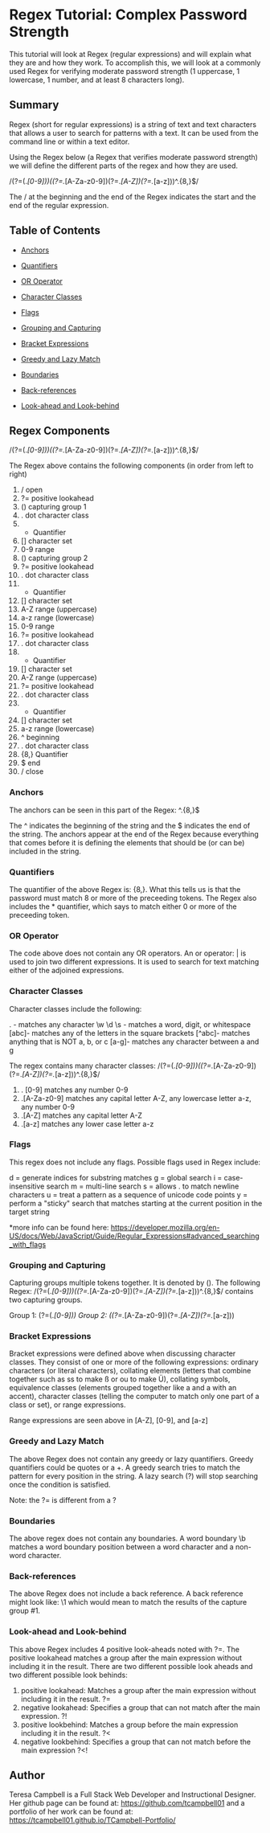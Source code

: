 # Regex Tutorial: Complex Password Strength 

This tutorial will look at Regex (regular expressions) and will explain what they are and how they work.  To accomplish this, we will look at a commonly used Regex for verifying moderate password strength (1 uppercase, 1 lowercase, 1 number, and at least 8 characters long). 

## Summary

Regex (short for regular expressions) is a string of text and text characters that allows a user to search for patterns with a text. It can be used from the command line or within a text editor. 

Using the Regex below (a Regex that verifies moderate password strength) we will define the different parts of the regex and how they are used. 

    
/(?=(.*[0-9]))((?=.*[A-Za-z0-9])(?=.*[A-Z])(?=.*[a-z]))^.{8,}$/

The / at the beginning and the end of the Regex indicates the start and the end of the regular expression. 

## Table of Contents

- [Anchors](#anchors)

- [Quantifiers](#quantifiers)

- [OR Operator](#or-operator)

- [Character Classes](#character-classes)

- [Flags](#flags)

- [Grouping and Capturing](#grouping-and-capturing)

- [Bracket Expressions](#bracket-expressions)

- [Greedy and Lazy Match](#greedy-and-lazy-match)

- [Boundaries](#boundaries)

- [Back-references](#back-references)

- [Look-ahead and Look-behind](#look-ahead-and-look-behind)


## Regex Components

/(?=(.*[0-9]))((?=.*[A-Za-z0-9])(?=.*[A-Z])(?=.*[a-z]))^.{8,}$/

The Regex above contains the following components (in order from left to right)

1. / open
2. ?= positive lookahead
3. () capturing group 1
4. . dot character class
5. * Quantifier
6. [] character set
7. 0-9 range
8. () capturing group 2
9. ?= positive lookahead
10. . dot character class
11. * Quantifier
12. [] character set
13. A-Z range (uppercase)
14. a-z range (lowercase)
15. 0-9 range
16. ?= positive lookahead
17. . dot character class
18. * Quantifier
19. [] character set
20. A-Z range (uppercase)
21. ?= positive lookahead
22. . dot character class
23. * Quantifier
24. [] character set
25. a-z range (lowercase)
26. ^ beginning
27. . dot character class
28. {8,} Quantifier
29. $ end
30. / close 
### Anchors

The anchors can be seen in this part of the Regex: ^.{8,}$

The ^ indicates the beginning of the string and the $ indicates the end of the string.  The anchors appear at the end of the Regex because everything that comes before it is defining the elements that should be (or can be) included in the string. 

### Quantifiers

The quantifier of the above Regex is: {8,}. What this tells us is that the password must match 8 or more of the preceeding tokens. The Regex also includes the * quantifier, which says to match either 0 or more of the preceeding token. 

### OR Operator

The code above does not contain any OR operators. An or operator: | is used to join two different expressions.  It is used to search for text matching either of the adjoined expressions. 

### Character Classes

Character classes include the following: 

. - matches any character
\w \d \s - matches a word, digit, or whitespace 
[abc]- matches any of the letters in the square brackets 
[^abc]- matches anything that is NOT a, b, or c
[a-g]- matches any character between a and g 

The regex contains many character classes: /(?=(.*[0-9]))((?=.*[A-Za-z0-9])(?=.*[A-Z])(?=.*[a-z]))^.{8,}$/

1. . [0-9] matches any number 0-9
2. .[A-Za-z0-9] matches any capital letter A-Z, any lowercase letter a-z, any number 0-9
3. .[A-Z] matches any capital letter A-Z
4. .[a-z] matches any lower case letter a-z

### Flags

This regex does not include any flags. Possible flags used in Regex include: 

d = generate indices for substring matches
g = global search
i = case-insensitive search
m = multi-line search
s = allows . to match newline characters
u = treat a pattern as a sequence of unicode code points
y = perform a "sticky" search that matches starting at the current position in the target string 

*more info can be found here: https://developer.mozilla.org/en-US/docs/Web/JavaScript/Guide/Regular_Expressions#advanced_searching_with_flags


### Grouping and Capturing

Capturing groups multiple tokens together.  It is denoted by (). The following Regex: /(?=(.*[0-9]))((?=.*[A-Za-z0-9])(?=.*[A-Z])(?=.*[a-z]))^.{8,}$/ contains two capturing groups. 

Group 1: (?=(.*[0-9]))
Group 2: ((?=.*[A-Za-z0-9])(?=.*[A-Z])(?=.*[a-z]))

### Bracket Expressions

Bracket expressions were defined above when discussing character classes.  They consist of one or more of the following expressions: ordinary characters (or literal characters), collating elements (letters that combine together such as ss to make ß or  ou to make Ü), collating symbols, equivalence classes (elements grouped together like a and a with an accent), character classes (telling the computer to match only one part of a class or set), or range expressions.

Range expressions are seen above in [A-Z], [0-9], and [a-z]

### Greedy and Lazy Match

The above Regex does not contain any greedy or lazy quantifiers. Greedy quantifiers could be quotes or a +. A greedy search tries to match the pattern for every position in the string. A lazy search (?) will stop searching once the condition is satisfied. 

Note: the ?= is different from a ? 

### Boundaries

The above regex does not contain any boundaries. A word boundary \b matches a word boundary position between a word character and a non-word character. 

### Back-references

The above Regex does not include a back reference. A back reference might look like: \1 which would mean to match the results of the capture group #1. 
### Look-ahead and Look-behind

This above Regex includes 4 positive look-aheads noted with ?=. The positive lookahead matches a group after the main expression without including it in the result. There are two different possible look aheads and two different possible look behinds: 

1. positive lookahead: Matches a group after the main expression without including it in the result. ?=
2. negative lookahead: Specifies a group that can not match after the main expression. ?!
3. positive lookbehind: Matches a group before the main expression including it in the result. ?<
4. negative lookbehind: Specifies a group that can not match before the main expression ?<!


## Author

Teresa Campbell is a Full Stack Web Developer and Instructional Designer. Her github page can be found at: https://github.com/tcampbell01 and a portfolio of her work can be found at: https://tcampbell01.github.io/TCampbell-Portfolio/


